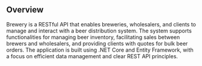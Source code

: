 ## Overview
Brewery is a RESTful API that enables breweries, wholesalers, and clients to manage and interact with a beer distribution system. The system supports functionalities for managing beer inventory, facilitating sales between brewers and wholesalers, and providing clients with quotes for bulk beer orders. The application is built using .NET Core and Entity Framework, with a focus on efficient data management and clear REST API principles.
